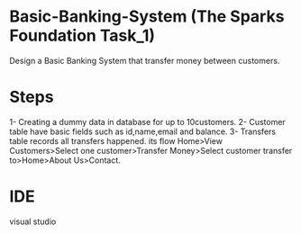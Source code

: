 # Basic-Banking-System (The Sparks Foundation Task_1)
Design a Basic Banking System that transfer money between customers.

# Steps
1- Creating a dummy data in database for up to 10customers.
2- Customer table have basic fields such as id,name,email and balance.
3- Transfers table records all transfers happened.
its flow Home>View Customers>Select one customer>Transfer Money>Select customer transfer to>Home>About Us>Contact.

# IDE 
visual studio

